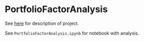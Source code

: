 # PortfolioFactorAnalysis

See [here](https://github.com/jgdenby/PortfolioFactorAnalysis/blob/master/annotated_proposal.pdf) for description of project.

See `PortfolioFactorAnalysis.ipynb` for notebook with analysis.